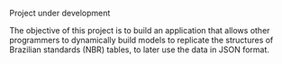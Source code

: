 Project under development

The objective of this project is to build an application that allows other programmers to dynamically build models to replicate the structures of Brazilian standards (NBR) tables, to later use the data in JSON format.